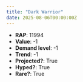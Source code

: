 ```yaml
---
title: "Dark Warrior"
date: 2025-08-06T00:00:00Z
---
```

- **RAP**: 11994
- **Value**: -1
- **Demand level**: -1
- **Trend**: -1
- **Projected?**: True
- **Hyped?**: True
- **Rare?**: True
